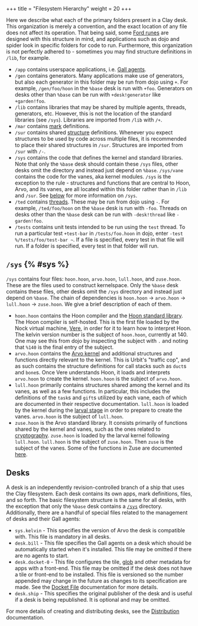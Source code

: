 +++
title = "Filesystem Hierarchy"
weight = 20
+++

Here we describe what each of the primary folders present in a Clay desk. This
organization is merely a convention, and the exact location of any file does not
affect its operation. That being said, some [Ford runes](/reference/arvo/ford/ford)
are designed with this structure in mind, and applications such as dojo and
spider look in specific folders for code to run. Furthermore, this organization
is not perfectly adhered to - sometimes you may find structure definitions in
`/lib`, for example.

- `/app` contains userspace applications, i.e. [Gall
  agents](/reference/arvo/gall/gall).
- `/gen` contains generators. Many applications make use of generators, but also
  each generator in this folder may be run from dojo using `+`. For example,
  `/gen/foo/hoon` in the `%base` desk is run with `+foo`. Generators on desks
  other than `%base` can be run with `+desk!generator` like `+garden!foo`.
- `/lib` contains libraries that may be shared by multiple agents, threads,
  generators, etc. However, this is not the location of the standard libraries
  (see `/sys`). Libraries are imported from `/lib` with `/+`.
- `/mar` contains [mark](/reference/arvo/clay/marks/marks) definitions.
- `/sur` contains shared [structure](/reference/hoon/rune/) definitions.
  Whenever you expect structures to be used by code across multiple files, it is
  recommended to place their shared structures in `/sur`. Structures are
  imported from `/sur` with `/-`.
- `/sys` contains the code that defines the kernel and standard libraries. Note
  that only the `%base` desk should contain these `/sys` files, other desks
  omit the directory and instead just depend on `%base`. `/sys/vane` contains
  the code for the vanes, aka kernel modules. `/sys` is the exception to the
  rule - structures and functions that are central to Hoon, Arvo, and its vanes,
  are all located within this folder rather than in `/lib` and `/sur`. See
  [below](#sys) for more information on `/sys`.
- `/ted` contains [threads](reference/arvo/threads/overview). These may be run
  from dojo using `-`. For example, `/ted/foo/hoon` on the `%base` desk is run
  with `-foo`. Threads on desks other than the `%base` desk can be run with
  `-desk!thread` like `-garden!foo`.
- `/tests` contains unit tests intended to be run using the `test` thread. To
  run a particular test `+test-bar` in `/tests/foo.hoon` in dojo, enter `-test %/tests/foo/test-bar ~`. If a file is specified, every test in that file will
  run. If a folder is specified, every test in that folder will run.

## `/sys` {% #sys %}

`/sys` contains four files: `hoon.hoon`, `arvo.hoon`, `lull.hoon`, and
`zuse.hoon`. These are the files used to construct kernelspace. Only the `%base`
desk contains these files, other desks omit the `/sys` directory and instead
just depend on `%base`. The chain of dependencies is `hoon.hoon` -> `arvo.hoon`
-> `lull.hoon` -> `zuse.hoon`. We give a brief description of each of them.

- `hoon.hoon` contains the Hoon compiler and the [Hoon standard
  library](/reference/hoon/stdlib/table-of-contents). The Hoon
  compiler is self-hosted. This is the first file loaded by the Nock virtual
  machine, [Vere](/reference/vere/runtime), in order for it to learn how to
  interpret Hoon. The kelvin version number is the subject of `hoon.hoon`,
  currently at 140. One may see this from dojo by inspecting the subject with
  `.` and noting that `%140` is the final entry of the subject.
- `arvo.hoon` contains the [Arvo kernel](/reference/arvo/overview) and
  additional structures and functions directly relevant to the kernel. This is
  Urbit's "traffic cop", and as such contains the structure definitions for
  call stacks such as `duct`s and `bone`s. Once Vere understands Hoon, it loads
  and interprets `arvo.hoon` to create the kernel. `hoon.hoon` is the subject
  of `arvo.hoon`.
- `lull.hoon` primarily contains structures shared among the kernel and its
  vanes, as well as a few functions. In particular, this includes the
  definitions of the `task`s and `gift`s utilized by each vane, each of which
  are documented in their respective documentation. `lull.hoon` is loaded by the
  kernel during the [larval stage](/reference/arvo/overview#larval-stage-core) in
  order to prepare to create the vanes. `arvo.hoon` is the subject of
  `lull.hoon`.
- `zuse.hoon` is the Arvo standard library. It consists primarily of functions
  shared by the kernel and vanes, such as the ones related to
  [cryptography](/reference/arvo/reference/cryptography). `zuse.hoon` is loaded by
  the larval kernel following `lull.hoon`. `lull.hoon` is the subject of
  `zuse.hoon`. Then `zuse` is the subject of the vanes. Some of the functions in
  Zuse are documented [here](/reference/hoon/zuse/table-of-contents).

## Desks

A desk is an independently revision-controlled branch of a ship that uses the
Clay filesystem. Each desk contains its own apps, mark definitions, files, and
so forth. The basic filesystem structure is the same for all desks, with the
exception that only the `%base` desk contains a [`/sys`](#sys) directory.
Additionally, there are a handful of special files related to the management of
desks and their Gall agents:

- `sys.kelvin` - This specifies the version of Arvo the desk is compatible with.
  This file is mandatory in all desks.
- `desk.bill` - This file specifies the Gall agents on a desk which should be
  automatically started when it's installed. This file may be omitted if there
  are no agents to start.
- `desk.docket-0` - This file configures the tile,
  [glob](/guides/additional/dist/glob) and other metadata for apps with a
  front-end. This file may be omitted if the desk does not have a tile or
  front-end to be installed. This file is versioned so the number appended may
  change in the future as changes to its specification are made. See the [Docket
  File](/guides/additional/dist/docket) documentation for more details.
- `desk.ship` - This specifies the original publisher of the desk and is useful
  if a desk is being republished. It is optional and may be omitted.

For more details of creating and distributing desks, see the
[Distribution](/guides/additional/dist/dist) documentation.
